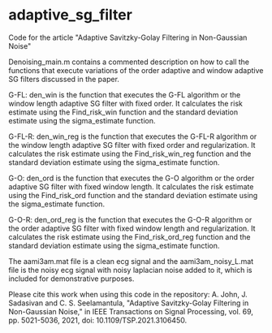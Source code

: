 # adaptive_sg_filter
Code for the article "Adaptive Savitzky-Golay Filtering in Non-Gaussian Noise"

Denoising_main.m contains a commented description on how to call the functions that execute variations of the order adaptive and window adaptive SG filters discussed in the paper.

G-FL: den_win is the function that executes the G-FL algorithm or the window length adaptive SG filter with fixed order. It calculates the risk estimate using the Find_risk_win function and the standard deviation estimate using the sigma_estimate function.

G-FL-R: den_win_reg is the function that executes the G-FL-R algorithm or the window length adaptive SG filter with fixed order and regularization. It calculates the risk estimate using the Find_risk_win_reg function and the standard deviation estimate using the sigma_estimate function.

G-O: den_ord is the function that executes the G-O algorithm or the order adaptive SG filter with fixed window length. It calculates the risk estimate using the Find_risk_ord function and the standard deviation estimate using the sigma_estimate function.

G-O-R: den_ord_reg is the function that executes the G-O-R algorithm or the order adaptive SG filter with fixed window length and regularization. It calculates the risk estimate using the Find_risk_ord_reg function and the standard deviation estimate using the sigma_estimate function.

The aami3am.mat file is a clean ecg signal and the aami3am_noisy_L.mat file is the noisy ecg signal with noisy laplacian noise added to it, which is included for demonstrative purposes.

Please cite this work when using this code in the repository: A. John, J. Sadasivan and C. S. Seelamantula, "Adaptive Savitzky-Golay Filtering in Non-Gaussian Noise," in IEEE Transactions on Signal Processing, vol. 69, pp. 5021-5036, 2021, doi: 10.1109/TSP.2021.3106450.
